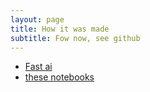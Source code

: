 ```yaml
---
layout: page
title: How it was made
subtitle: Fow now, see github
---
```



- [Fast ai](https://fast.ai)
- [these notebooks](https://github.com/gdoteof/neuralnet_stuff)

